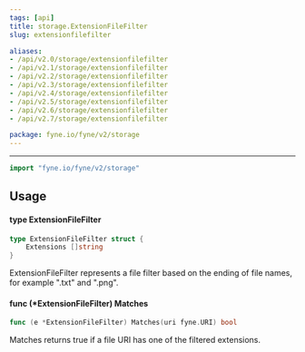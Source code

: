 ```yaml
---
tags: [api]
title: storage.ExtensionFileFilter
slug: extensionfilefilter

aliases:
- /api/v2.0/storage/extensionfilefilter
- /api/v2.1/storage/extensionfilefilter
- /api/v2.2/storage/extensionfilefilter
- /api/v2.3/storage/extensionfilefilter
- /api/v2.4/storage/extensionfilefilter
- /api/v2.5/storage/extensionfilefilter
- /api/v2.6/storage/extensionfilefilter
- /api/v2.7/storage/extensionfilefilter

package: fyne.io/fyne/v2/storage
---
```



---
```go
import "fyne.io/fyne/v2/storage"
```

## Usage

#### type ExtensionFileFilter

```go
type ExtensionFileFilter struct {
	Extensions []string
}
```

ExtensionFileFilter represents a file filter based on the ending of file names, for example ".txt" and ".png".

#### func (*ExtensionFileFilter) Matches

```go
func (e *ExtensionFileFilter) Matches(uri fyne.URI) bool
```
Matches returns true if a file URI has one of the filtered extensions.
